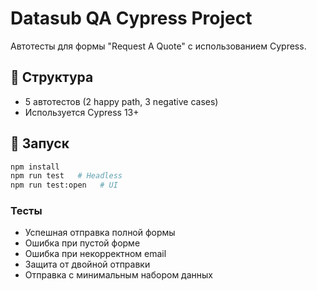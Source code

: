 # Datasub QA Cypress Project

Автотесты для формы "Request A Quote" с использованием Cypress.

## 📁 Структура

- 5 автотестов (2 happy path, 3 negative cases)
- Используется Cypress 13+

## 🚀 Запуск

```bash
npm install
npm run test   # Headless
npm run test:open   # UI
```

### Тесты
- Успешная отправка полной формы
- Ошибка при пустой форме
- Ошибка при некорректном email
- Защита от двойной отправки
- Отправка с минимальным набором данных
